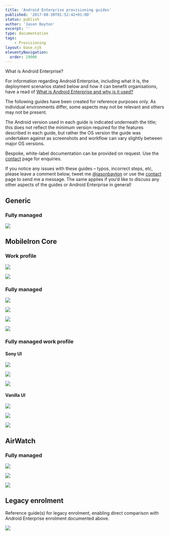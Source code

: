```yaml
---
title: 'Android Enterprise provisioning guides'
published: '2017-08-30T01:52:42+01:00'
status: publish
author: 'Jason Bayton'
excerpt: ''
type: documentation
tags: 
    - Provisioning
layout: base.njk
eleventyNavigation:
  order: 19000
---
```

<div class="callout callout-green">
<div class="callout-heading callout-heading-small">What is Android Enterprise?</div>

For information regarding Android Enterprise, including what it is, the deployment scenarios stated below and how it can benefit organisations, have a read of [What is Android Enterprise and why is it used?](/android/what-is-android-enterprise-and-why-is-it-used/)

</div>

The following guides have been created for reference purposes only. As individual environments differ, some aspects may not be relevant and others may not be present.

The Android version used in each guide is indicated underneath the title; this does not reflect the minimum version required for the features described in each guide, but rather the OS version the guide was undertaken against as screenshots and workflow can vary slightly between major OS versions.

Bespoke, white-label documentation can be provided on request. Use the [contact](/contact/) page for enquiries.

If you notice any issues with these guides – typos, incorrect steps, etc, please leave a comment below, tweet me [@jasonbayton](https://twitter.com/jasonbayton) or use the [contact](/contact/) page to send me a message. The same applies if you’d like to discuss any other aspects of the guides or Android Enterprise in general!

Generic
-------

### Fully managed

[![](https://cdn.bayton.org/uploads/2017/08/AE_FM_NFC_9.0_Generic-banner.jpg)](https://cdn.bayton.org/download/doc/ae-guides/AE_FM_NFC_9.0_Generic.pdf)

MobileIron Core
---------------

### Work profile

[![](https://cdn.bayton.org/uploads/2017/08/Android-enterprise-WP-Fac-Reset-MICore.png)](https://cdn.bayton.org/download/doc/ae-guides/Android-enterprise_WP-Fac-Reset-MICore.pdf)

[![](https://cdn.bayton.org/uploads/2017/08/Android-enterprise-WP-Non-Reset-MICore-1.png)](https://cdn.bayton.org/download/doc/ae-guides/Android-enterprise_WP-Non-Reset-MICore.pdf)

### Fully managed

[![](https://cdn.bayton.org/uploads/2017/08/android_ae_nfc-1.png)](https://cdn.bayton.org/download/doc/ae-guides/Android-enterprise_WM-NFC-MICore.pdf)

[![](https://cdn.bayton.org/uploads/2017/08/android_ae_wt-2.png)](https://cdn.bayton.org/download/doc/ae-guides/Android-enterprise_WM-WT-MICore.pdf)

[![](https://cdn.bayton.org/uploads/2017/08/android_ae_qr-2.png)](https://cdn.bayton.org/download/doc/ae-guides/Android-enterprise_WM-QR-MICore.pdf)

[![](https://cdn.bayton.org/uploads/2017/08/android_ae_zt2-1.png)](https://cdn.bayton.org/download/doc/ae-guides/Android-enterprise_WM-ZT-MICore.pdf)

### Fully managed work profile

#### Sony UI

[![](https://cdn.bayton.org/uploads/2017/08/wmwp-zt-sony.png)](https://cdn.bayton.org/download/doc/ae-guides/Android-enterprise_WMWP-ZT-MICore_Sony.pdf)

[![](https://cdn.bayton.org/uploads/2017/08/wmwp-nfc-sony.png)](https://cdn.bayton.org/download/doc/ae-guides/Android-enterprise_WMWP-NFC-MICore_Sony.pdf)

[![](https://cdn.bayton.org/uploads/2017/08/wmwp-qr-sony.png)](https://cdn.bayton.org/download/doc/ae-guides/Android-enterprise_WMWP-QR-MICore_Sony.pdf)

#### Vanilla UI

[![](https://cdn.bayton.org/uploads/2017/08/wmwp-zt-aone.png)](https://cdn.bayton.org/download/doc/ae-guides/Android-enterprise_WMWP-ZT-MICore_AOne.pdf)

[![](https://cdn.bayton.org/uploads/2017/08/wmwp-nfc-aone.png)](https://cdn.bayton.org/download/doc/ae-guides/Android-enterprise_WMWP-NFC-MICore_AOne.pdf)

[![](https://cdn.bayton.org/uploads/2017/08/wmwp-qr-aone.png)](https://cdn.bayton.org/download/doc/ae-guides/Android-enterprise_WMWP-QR-MICore_AOne.pdf)

AirWatch
--------

### Fully managed

[![](https://cdn.bayton.org/uploads/2017/08/ae_wt_aw-1.png)](https://cdn.bayton.org/download/doc/ae-guides/Android-enterprise_WM-WT-AirWatch.pdf)

[![](https://cdn.bayton.org/uploads/2017/08/ae_nfc_aw.png)](https://cdn.bayton.org/download/doc/ae-guides/Android-enterprise_WM-NFC-AirWatch.pdf)

[![](https://cdn.bayton.org/uploads/2017/08/ae_qr_aw.png)](https://cdn.bayton.org/download/doc/ae-guides/Android-enterprise_WM-QR-AirWatch.pdf)

Legacy enrolment
----------------

Reference guide(s) for legacy enrolment, enabling direct comparison with Android Enterprise enrolment documented above.

[![](https://cdn.bayton.org/uploads/2017/08/android_legacy-1.png)](https://cdn.bayton.org/download/doc/ae-guides/Legacy-enrolment_Nexus.pdf)